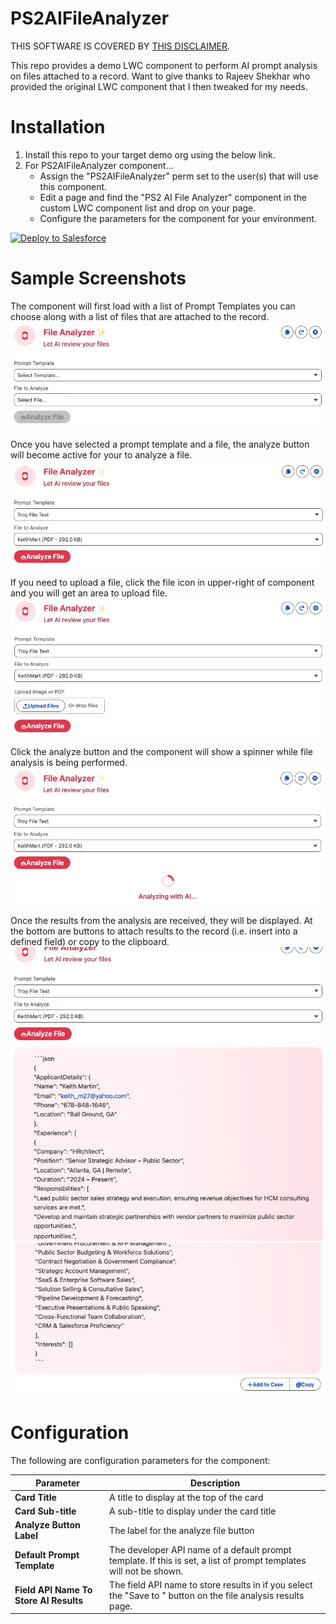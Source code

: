 # PS2AIFileAnalyzer

THIS SOFTWARE IS COVERED BY [THIS DISCLAIMER](https://raw.githubusercontent.com/thedges/Disclaimer/master/disclaimer.txt).

This repo provides a demo LWC component to perform AI prompt analysis on files attached to a record. Want to give thanks to Rajeev Shekhar who provided the original LWC component that I then tweaked for my needs.

# Installation
1. Install this repo to your target demo org using the below link.
2. For PS2AIFileAnalyzer component...
   * Assign the "PS2AIFileAnalyzer" perm set to the user(s) that will use this component.
   * Edit a page and find the "PS2 AI File Analyzer" component in the custom LWC component list and drop on your page.
   * Configure the parameters for the component for your environment.

<a href="https://githubsfdeploy.herokuapp.com?owner=thedges&repo=PS2AIFileAnalyzer&ref=main">
  <img alt="Deploy to Salesforce"
       src="https://raw.githubusercontent.com/afawcett/githubsfdeploy/master/deploy.png">
</a>


# Sample Screenshots
The component will first load with a list of Prompt Templates you can choose along with a list of files that are attached to the record. 
![alt text](./File-Analyzer-1.jpg "PS2AIFileAnalyzer Sample 1")

Once you have selected a prompt template and a file, the analyze button will become active for your to analyze a file.
![alt text](./File-Analyzer-2.jpg "PS2AIFileAnalyzer Sample 2")

If you need to upload a file, click the file icon in upper-right of component and you will get an area to upload file.
![alt text](./File-Analyzer-6.jpg "PS2AIFileAnalyzer Sample 6")

Click the analyze button and the component will show a spinner while file analysis is being performed.
![alt text](./File-Analyzer-3.jpg "PS2AIFileAnalyzer Sample 3")

Once the results from the analysis are received, they will be displayed. At the bottom are buttons to attach results to the record (i.e. insert into a defined field) or copy to the clipboard.
![alt text](./File-Analyzer-4.jpg "PS2AIFileAnalyzer Sample 4")
![alt text](./File-Analyzer-5.jpg "PS2AIFileAnalyzer Sample 5")


# Configuration
The following are configuration parameters for the component:

| Parameter | Description |
|-----------|-------------|
| <b>Card Title</b> | A title to display at the top of the card |
| <b>Card Sub-title</b> | A sub-title to display under the card title |
| <b>Analyze Button Label</b> | The label for the analyze file button |
| <b>Default Prompt Template</b> | The developer API name of a default prompt template. If this is set, a list of prompt templates will not be shown. |
| <b>Field API Name To Store AI Results</b> | The field API name to store results in if you select the "Save to <object>" button on the file analysis results page. |


